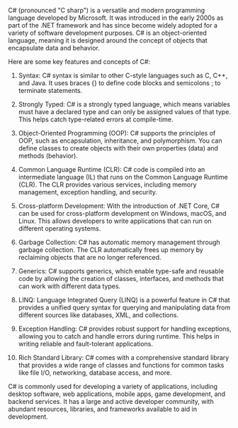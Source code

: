 C# (pronounced "C sharp") is a versatile and modern programming language developed by Microsoft. It was introduced in the early 2000s as part of the .NET framework and has since become widely adopted for a variety of software development purposes. C# is an object-oriented language, meaning it is designed around the concept of objects that encapsulate data and behavior.

Here are some key features and concepts of C#:

1. Syntax: C# syntax is similar to other C-style languages such as C, C++, and Java. It uses braces {} to define code blocks and semicolons ; to terminate statements.

2. Strongly Typed: C# is a strongly typed language, which means variables must have a declared type and can only be assigned values of that type. This helps catch type-related errors at compile-time.

3. Object-Oriented Programming (OOP): C# supports the principles of OOP, such as encapsulation, inheritance, and polymorphism. You can define classes to create objects with their own properties (data) and methods (behavior).

4. Common Language Runtime (CLR): C# code is compiled into an intermediate language (IL) that runs on the Common Language Runtime (CLR). The CLR provides various services, including memory management, exception handling, and security.

5. Cross-platform Development: With the introduction of .NET Core, C# can be used for cross-platform development on Windows, macOS, and Linux. This allows developers to write applications that can run on different operating systems.

6. Garbage Collection: C# has automatic memory management through garbage collection. The CLR automatically frees up memory by reclaiming objects that are no longer referenced.

7. Generics: C# supports generics, which enable type-safe and reusable code by allowing the creation of classes, interfaces, and methods that can work with different data types.

8. LINQ: Language Integrated Query (LINQ) is a powerful feature in C# that provides a unified query syntax for querying and manipulating data from different sources like databases, XML, and collections.

9. Exception Handling: C# provides robust support for handling exceptions, allowing you to catch and handle errors during runtime. This helps in writing reliable and fault-tolerant applications.

10. Rich Standard Library: C# comes with a comprehensive standard library that provides a wide range of classes and functions for common tasks like file I/O, networking, database access, and more.

C# is commonly used for developing a variety of applications, including desktop software, web applications, mobile apps, game development, and backend services. It has a large and active developer community, with abundant resources, libraries, and frameworks available to aid in development.
